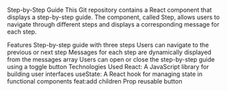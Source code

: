 Step-by-Step Guide
This Git repository contains a React component that displays a step-by-step guide. The component, called Step, allows users to navigate through different steps and displays a corresponding message for each step.

Features
Step-by-step guide with three steps
Users can navigate to the previous or next step
Messages for each step are dynamically displayed from the messages array
Users can open or close the step-by-step guide using a toggle button
Technologies Used
React: A JavaScript library for building user interfaces
useState: A React hook for managing state in functional components
feat:add children Prop reusable button
